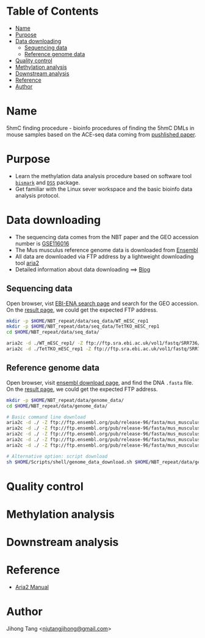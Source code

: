 [TOC levels=1-3]: #

# Table of Contents
- [Name](#name)
- [Purpose](#purpose)
- [Data downloading](#data-downloading)
    - [Sequencing data](##sequencing-data)
    - [Reference genome data](##reference-genome-data)
- [Quality control](#quality-control)
- [Methylation analysis](#methylation-analysis)
- [Downstream analysis](#downstream-analysis)
- [Reference](#reference)
- [Author](#author)

# Name
5hmC finding procedure - bioinfo procedures of finding the 5hmC DMLs in mouse samples based on the ACE-seq data coming from [pushlished paper](https://www.nature.com/articles/nbt.4204).

# Purpose
* Learn the methylation data analysis procedure based on software tool [`bismark`](https://github.com/FelixKrueger/Bismark) and [`DSS`](http://bioconductor.org/packages/release/bioc/html/DSS.html) package.
* Get familiar with the Linux sever workspace and the basic bioinfo data analysis protocol.

# Data downloading
* The sequencing data comes from the NBT paper and the GEO accession number is [GSE116016](https://www.ncbi.nlm.nih.gov/geo/query/acc.cgi?acc=GSE116016)
* The Mus musculus reference genome data is downloaded from [Ensembl](https://www.ensembl.org/info/data/ftp/index.html)
* All data are downloaded via FTP address by a lightweight downloading tool [aria2](https://aria2.github.io/)
* Detailed information about data downloading ==> [Blog](https://www.jianshu.com/u/3fcc93cd84c1)

## Sequencing data
Open browser, vist [EBI-ENA search page](https://www.ebi.ac.uk/ena) and search for the GEO accession. On the [result page](https://www.ebi.ac.uk/ena/data/view/PRJNA476795), we could get the expected FTP address.

```bash
mkdir -p $HOME/NBT_repeat/data/seq_data/WT_mESC_rep1
mkdir -p $HOME/NBT_repeat/data/seq_data/TetTKO_mESC_rep1
cd $HOME/NBT_repeat/data/seq_data/

aria2c -d ./WT_mESC_rep1/ -Z ftp://ftp.sra.ebi.ac.uk/vol1/fastq/SRR736/001/SRR7368841/SRR7368841.fastq.gz ftp://ftp.sra.ebi.ac.uk/vol1/fastq/SRR736/002/SRR7368842/SRR7368842.fastq.gz
aria2c -d ./TetTKO_mESC_rep1 -Z ftp://ftp.sra.ebi.ac.uk/vol1/fastq/SRR736/005/SRR7368845/SRR7368845.fastq.gz
```
## Reference genome data 
Open browser, visit [ensembl download page](https://www.ensembl.org/info/data/ftp/index.html), and find the DNA `.fasta` file. On the [result page](ftp://ftp.ensembl.org/pub/release-96/fasta/mus_musculus/dna/), we could get the expected FTP address.

```bash
mkdir -p $HOME/NBT_repeat/data/genome_data/
cd $HOME/NBT_repeat/data/genome_data/

# Basic command line download
aria2c -d ./ -Z ftp://ftp.ensembl.org/pub/release-96/fasta/mus_musculus/dna/Mus_musculus.GRCm38.dna.chromosome.1.fa.gz ftp://ftp.ensembl.org/pub/release-96/fasta/mus_musculus/dna/Mus_musculus.GRCm38.dna.chromosome.2.fa.gz ftp://ftp.ensembl.org/pub/release-96/fasta/mus_musculus/dna/Mus_musculus.GRCm38.dna.chromosome.3.fa.gz ftp://ftp.ensembl.org/pub/release-96/fasta/mus_musculus/dna/Mus_musculus.GRCm38.dna.chromosome.4.fa.gz
aria2c -d ./ -Z ftp://ftp.ensembl.org/pub/release-96/fasta/mus_musculus/dna/Mus_musculus.GRCm38.dna.chromosome.5.fa.gz ftp://ftp.ensembl.org/pub/release-96/fasta/mus_musculus/dna/Mus_musculus.GRCm38.dna.chromosome.6.fa.gz ftp://ftp.ensembl.org/pub/release-96/fasta/mus_musculus/dna/Mus_musculus.GRCm38.dna.chromosome.7.fa.gz ftp://ftp.ensembl.org/pub/release-96/fasta/mus_musculus/dna/Mus_musculus.GRCm38.dna.chromosome.8.fa.gz
aria2c -d ./ -Z ftp://ftp.ensembl.org/pub/release-96/fasta/mus_musculus/dna/Mus_musculus.GRCm38.dna.chromosome.9.fa.gz ftp://ftp.ensembl.org/pub/release-96/fasta/mus_musculus/dna/Mus_musculus.GRCm38.dna.chromosome.10.fa.gz ftp://ftp.ensembl.org/pub/release-96/fasta/mus_musculus/dna/Mus_musculus.GRCm38.dna.chromosome.11.fa.gz ftp://ftp.ensembl.org/pub/release-96/fasta/mus_musculus/dna/Mus_musculus.GRCm38.dna.chromosome.12.fa.gz
aria2c -d ./ -Z ftp://ftp.ensembl.org/pub/release-96/fasta/mus_musculus/dna/Mus_musculus.GRCm38.dna.chromosome.13.fa.gz ftp://ftp.ensembl.org/pub/release-96/fasta/mus_musculus/dna/Mus_musculus.GRCm38.dna.chromosome.14.fa.gz ftp://ftp.ensembl.org/pub/release-96/fasta/mus_musculus/dna/Mus_musculus.GRCm38.dna.chromosome.15.fa.gz ftp://ftp.ensembl.org/pub/release-96/fasta/mus_musculus/dna/Mus_musculus.GRCm38.dna.chromosome.16.fa.gz
aria2c -d ./ -Z ftp://ftp.ensembl.org/pub/release-96/fasta/mus_musculus/dna/Mus_musculus.GRCm38.dna.chromosome.17.fa.gz ftp://ftp.ensembl.org/pub/release-96/fasta/mus_musculus/dna/Mus_musculus.GRCm38.dna.chromosome.18.fa.gz ftp://ftp.ensembl.org/pub/release-96/fasta/mus_musculus/dna/Mus_musculus.GRCm38.dna.chromosome.19.fa.gz ftp://ftp.ensembl.org/pub/release-96/fasta/mus_musculus/dna/Mus_musculus.GRCm38.dna.chromosome.X.fa.gz ftp://ftp.ensembl.org/pub/release-96/fasta/mus_musculus/dna/Mus_musculus.GRCm38.dna.chromosome.Y.fa.gz 

# Alternative option: script download
sh $HOME/Scripts/shell/genome_data_download.sh $HOME/NBT_repeat/data/genome_data/
```
# Quality control


# Methylation analysis

# Downstream analysis

# Reference
* [Aria2 Manual](https://aria2.github.io/manual/en/html/index.html)

# Author 
Jihong Tang &lt;njutangjihong@gmail.com&gt;